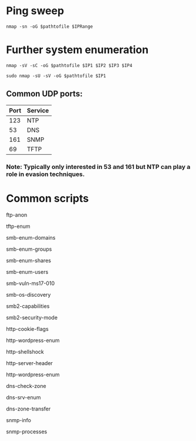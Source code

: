 # Ping sweep

```nmap -sn -oG $pathtofile $IPRange```

# Further system enumeration

```nmap -sV -sC -oG $pathtofile $IP1 $IP2 $IP3 $IP4```

```sudo nmap -sU -sV -oG $pathtofile $IP1```

## Common UDP ports:

|Port|Service
|---|---|
|123|NTP|
|53 |DNS|
|161|SNMP|
|69|TFTP|

### Note: Typically only interested in 53 and 161 but NTP can play a role in evasion techniques.

# Common scripts

ftp-anon

tftp-enum

smb-enum-domains

smb-enum-groups

smb-enum-shares

smb-enum-users

smb-vuln-ms17-010

smb-os-discovery

smb2-capabilities

smb2-security-mode

http-cookie-flags

http-wordpress-enum

http-shellshock

http-server-header

http-wordpress-enum

dns-check-zone

dns-srv-enum

dns-zone-transfer

snmp-info

snmp-processes
